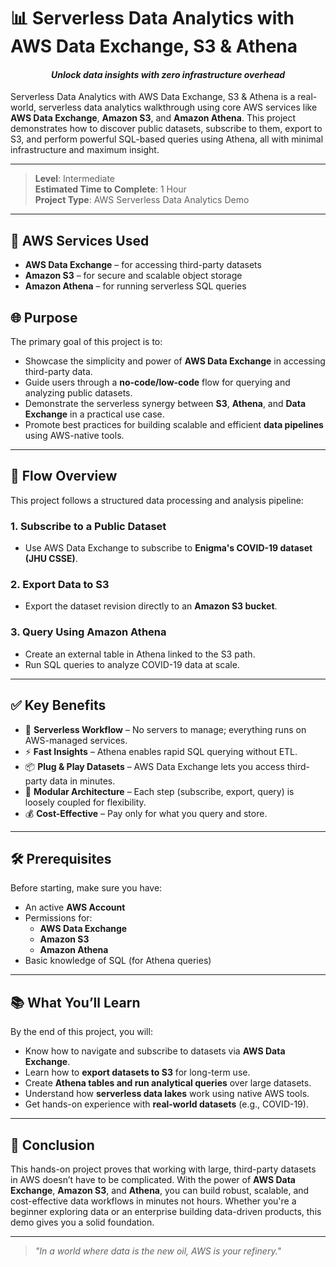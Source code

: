 # 📊 Serverless Data Analytics with AWS Data Exchange, S3 & Athena

<h4 align="center"><em>Unlock data insights with zero infrastructure overhead</em></h4>

Serverless Data Analytics with AWS Data Exchange, S3 & Athena is a real-world, serverless data analytics walkthrough using core AWS services like **AWS Data Exchange**, **Amazon S3**, and **Amazon Athena**. This project demonstrates how to discover public datasets, subscribe to them, export to S3, and perform powerful SQL-based queries using Athena, all with minimal infrastructure and maximum insight.

---

> **Level**: Intermediate  
> **Estimated Time to Complete**: 1 Hour  
> **Project Type**: AWS Serverless Data Analytics Demo


---

## 🧰 AWS Services Used

- **AWS Data Exchange** – for accessing third-party datasets  
- **Amazon S3** – for secure and scalable object storage  
- **Amazon Athena** – for running serverless SQL queries  

## 🌐 Purpose

The primary goal of this project is to:

- Showcase the simplicity and power of **AWS Data Exchange** in accessing third-party data.
- Guide users through a **no-code/low-code** flow for querying and analyzing public datasets.
- Demonstrate the serverless synergy between **S3**, **Athena**, and **Data Exchange** in a practical use case.
- Promote best practices for building scalable and efficient **data pipelines** using AWS-native tools.

---

## 🔁 Flow Overview

This project follows a structured data processing and analysis pipeline:

### 1. **Subscribe to a Public Dataset**
- Use AWS Data Exchange to subscribe to **Enigma's COVID-19 dataset (JHU CSSE)**.

### 2. **Export Data to S3**
- Export the dataset revision directly to an **Amazon S3 bucket**.

### 3. **Query Using Amazon Athena**
- Create an external table in Athena linked to the S3 path.
- Run SQL queries to analyze COVID-19 data at scale.

---

## ✅ Key Benefits

- 🔄 **Serverless Workflow** – No servers to manage; everything runs on AWS-managed services.
- ⚡ **Fast Insights** – Athena enables rapid SQL querying without ETL.
- 📦 **Plug & Play Datasets** – AWS Data Exchange lets you access third-party data in minutes.
- 🧩 **Modular Architecture** – Each step (subscribe, export, query) is loosely coupled for flexibility.
- 💰 **Cost-Effective** – Pay only for what you query and store.

---

## 🛠 Prerequisites

Before starting, make sure you have:

- An active **AWS Account**
- Permissions for:
  - **AWS Data Exchange**
  - **Amazon S3**
  - **Amazon Athena**
- Basic knowledge of SQL (for Athena queries)

---

## 📚 What You’ll Learn

By the end of this project, you will:

- Know how to navigate and subscribe to datasets via **AWS Data Exchange**.
- Learn how to **export datasets to S3** for long-term use.
- Create **Athena tables and run analytical queries** over large datasets.
- Understand how **serverless data lakes** work using native AWS tools.
- Get hands-on experience with **real-world datasets** (e.g., COVID-19).

---

## 🧠 Conclusion

This hands-on project proves that working with large, third-party datasets in AWS doesn’t have to be complicated. With the power of **AWS Data Exchange**, **Amazon S3**, and **Athena**, you can build robust, scalable, and cost-effective data workflows in minutes not hours. Whether you're a beginner exploring data or an enterprise building data-driven products, this demo gives you a solid foundation.

---

> _"In a world where data is the new oil, AWS is your refinery."_ 

